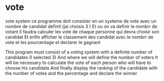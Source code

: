 # vote
vote system
ce programme doit consister en un systeme de vote avec un nombre de candidat definit (jai choisis 3 ) 
Et ou on va definir le nombrr de  votant 
Il faudra  calculer les vote de chaque personne qui devra choisir son candidat 
Et enfin afficher le classement des candidat  avec le nombrr de  vote et les  pourcentage et declarer le gagnant


This program must consist of a voting system with a definite number of candidates (I selected 3)
And where we will define the number of voters
It will be necessary to calculate the vote of each person who will have to choose his candidate
And finally display the ranking of the candidate with the number of votes and the percentage and declare the winner
